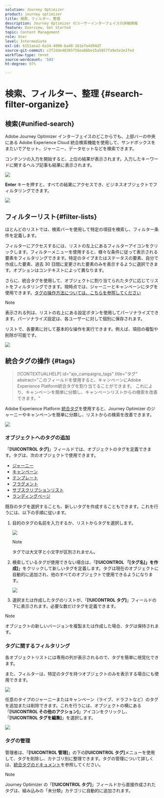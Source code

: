 ```yaml
---
solution: Journey Optimizer
product: journey optimizer
title: 検索、フィルター、整理
description: Journey Optimizer のユーザーインターフェイスの詳細情報
feature: Overview, Get Started
topic: Content Management
role: User
level: Intermediate
exl-id: 6151aea2-6a34-4000-ba48-161efe4d94d7
source-git-commit: c2f2dde40385f56ea86be15a5857fa9e5e2e2fed
workflow-type: tm+mt
source-wordcount: '543'
ht-degree: 97%

---
```


# 検索、フィルター、整理 {#search-filter-organize}

## 検索{#unified-search}

Adobe Journey Optimizer インターフェイスのどこからでも、上部バーの中央にある Adobe Experience Cloud 統合検索機能を使用して、サンドボックスをまたいでアセット、ジャーニー、データセットなどを検索できます。

コンテンツの入力を開始すると、上位の結果が表示されます。入力したキーワードに関するヘルプ記事も結果に表示されます。

![](assets/unified-search.png)

**Enter** キーを押すと、すべての結果にアクセスでき、ビジネスオブジェクトでフィルタリングできます。

![](assets/search-and-filter.png)

## フィルターリスト{#filter-lists}

ほとんどのリストでは、検索バーを使用して特定の項目を検索し、フィルター条件を定義します。

フィルターにアクセスするには、リストの左上にあるフィルターアイコンをクリックします。フィルターメニューを使用すると、様々な条件に従って表示される要素をフィルタリングできます。特定のタイプまたはステータスの要素、自分で作成した要素、過去 30 日間に変更された要素のみを表示するように選択できます。オプションはコンテキストによって異なります。

さらに、統合タグを使用して、オブジェクトに割り当てられたタグに応じてリストをフィルタリングできます。現時点では、ジャーニーとキャンペーンにタグを使用できます。[タグの操作方法については、こちらを参照してください](#tags)

>[!NOTE]
>
>表示される列は、リストの右上にある設定ボタンを使用してパーソナライズできます。パーソナライズ設定は、各ユーザーに対して個別に保存されます。

リストで、各要素に対して基本的な操作を実行できます。例えば、項目の複製や削除が可能です。

![](assets/journey4.png)

## 統合タグの操作 {#tags}

>[!CONTEXTUALHELP]
>id="ajo_campaigns_tags"
>title="タグ"
>abstract="このフィールドを使用すると、キャンペーンにAdobe Experience Platform統合タグを割り当てることができます。 これにより、キャンペーンを簡単に分類し、キャンペーンリストからの検索を改善できます。"

Adobe Experience Platform [統合タグ](https://experienceleague.adobe.com/docs/experience-platform/administrative-tags/overview.html?lang=ja)を使用すると、Journey Optimizer のジャーニーやキャンペーンを簡単に分類し、リストからの検索を改善できます。

![](../rn/assets/do-not-localize/campaigns-tag.gif)


### オブジェクトへのタグの追加

「**[!UICONTROL タグ]**」フィールドでは、オブジェクトのタグを定義できます。タグは、次のオブジェクトで使用できます。

* [ジャーニー](../building-journeys/journey-gs.md#change-properties)
* [キャンペーン](../campaigns/create-campaign.md#create)
* [テンプレート](../content-management/content-templates.md)
* [フラグメント](../content-management/fragments.md)
* [サブスクリプションリスト](../landing-pages/subscription-list.md)
* [ランディングページ](../landing-pages/create-lp.md)

既存のタグを選択することも、新しいタグを作成することもできます。これを行うには、以下の手順に従います。

1. 目的のタグの名前を入力するか、リストからタグを選択します。

   ![](assets/tags1.png)

   >[!NOTE]
   >
   > タグでは大文字と小文字が区別されません。

1. 検索しているタグが使用できない場合は、「**[!UICONTROL 「[タグ名]」を作成]**」をクリックして新しいタグを定義します。タグは現在のオブジェクトに自動的に追加され、他のすべてのオブジェクトで使用できるようになります。

   ![](assets/tags4.png)

1. 選択または作成したタグのリストが、「**[!UICONTROL タグ]**」フィールドの下に表示されます。必要な数だけタグを定義できます。

>[!NOTE]
> 
> オブジェクトの新しいバージョンを複製または作成した場合、タグは保持されます。

### タグに関するフィルタリング

各オブジェクトリストには専用の列が表示されるので、タグを簡単に視覚化できます。

また、フィルターは、特定のタグを持つオブジェクトのみを表示する場合にも使用できます。

![](assets/tags2.png)

任意のタイプのジャーニーまたはキャンペーン（ライブ、ドラフトなど）のタグを追加または削除できます。これを行うには、オブジェクトの横にある「**[!UICONTROL その他のアクション]**」アイコンをクリックし、「**[!UICONTROL タグを編集]**」を選択します。

![](assets/tags3.png)

### タグの管理

管理者は、「**[!UICONTROL 管理]**」の下の&#x200B;**[!UICONTROL タグ]**&#x200B;メニューを使用して、タグを削除し、カテゴリ別に整理できます。タグの管理について詳しくは、[統合タグのドキュメント](https://experienceleague.adobe.com/docs/experience-platform/administrative-tags/ui/managing-tags.html?lang=ja)を参照してください。

>[!NOTE]
>
> Journey Optimizer の「**[!UICONTROL タグ]**」フィールドから直接作成されたタグは、組み込みの「未分類」カテゴリに自動的に追加されます。
